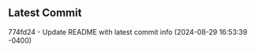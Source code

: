 
## Latest Commit
774fd24 - Update README with latest commit info (2024-08-29 16:53:39 -0400) <Yunxi-Zhou>
